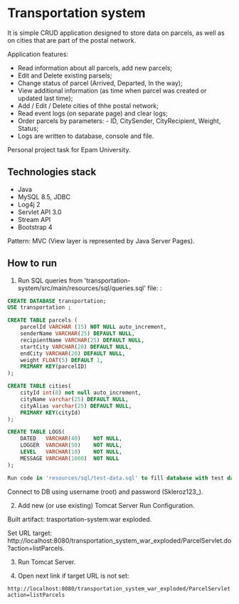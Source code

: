 # Transportation system

It is simple CRUD application designed to store data on parcels, as well as on cities that are part of the postal network.

Application features:
- Read information about all parcels, add new parcels;
- Edit and Delete existing parsels;
- Change status of parcel (Arrived, Departed, In the way);
- View additional information (as time when parcel was created or updated last time);
- Add / Edit / Delete cities of thhe postal network;
- Read event logs (on separate page) and clear logs;
- Order parcels by parameters: - ID, CitySender, CityRecipient, Weight, Status;
- Logs are written to database, console and file.

Personal project task for Epam University.

## Technologies stack
- Java
- MySQL 8.5, JDBC
- Log4j 2 
- Servlet API 3.0
- Stream API
- Bootstrap 4

Pattern: MVC (View layer is represented by Java Server Pages).

## How to run
1) Run SQL queries from 'transportation-system/src/main/resources/sql/queries.sql' file:
:
```sql
CREATE DATABASE transportation;
USE transportation ;

CREATE TABLE parcels (
	parcelId VARCHAR (15) NOT NULL auto_increment,
    senderName VARCHAR(25) DEFAULT NULL,
    recipientName VARCHAR(25) DEFAULT NULL,
    startCity VARCHAR(20) DEFAULT NULL,
	endCity VARCHAR(20) DEFAULT NULL,
    weight FLOAT(5) DEFAULT 1,
    PRIMARY KEY(parcelID)
);

CREATE TABLE cities(
	cityId int(8) not null auto_increment,
    cityName varchar(25) DEFAULT NULL,
    cityAlias varchar(25) DEFAULT NULL,
    PRIMARY KEY(cityId)
);

CREATE TABLE LOGS(
    DATED   VARCHAR(40)    NOT NULL,
    LOGGER  VARCHAR(50)    NOT NULL,
    LEVEL   VARCHAR(10)    NOT NULL,
    MESSAGE VARCHAR(1000)  NOT NULL
);

Run code in 'resources/sql/test-data.sql' to fill database with test data;
```
Connect to DB using username (root) and password (Skleroz123_).

2) Add new (or use existing) Tomcat Server Run Configuration.

Built artifact: trasportation-system:war exploded.

Set URL target: http://localhost:8080/transportation_system_war_exploded/ParcelServlet.do?action=listParcels. 

3) Run Tomcat Server.

4) Open next link if target URL is not set:
```link
http://localhost:8080/transportation_system_war_exploded/ParcelServlet.do?action=listParcels
```


